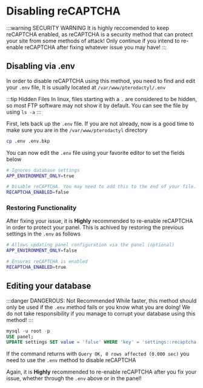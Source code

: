 # Disabling reCAPTCHA

:::warning SECURITY WARNING
It is highly reccomended to keep reCAPTCHA enabled, as reCAPTCHA is a security method that can protect your site from some methods of attack!
Only continue if you intend to re-enable reCAPTCHA after fixing whatever issue you may have!
:::

## Disabling via .env

In order to disable reCAPTCHA using this method, you need to find and edit your `.env` file, It is usually located at `/var/www/pterodactyl/.env`

:::tip Hidden Files
In linux, files starting with a `.` are considered to be hidden, so most FTP software may not show it by default. You can see the file by using `ls -a`
:::

First, lets back up the `.env` file. If you are not already, now is a good time to make sure you are in the `/var/www/pterodactyl` directory

```bash
cp .env .env.bkp
```

You can now edit the `.env` file using your favorite editor to set the fields below

```bash
# Ignores database settings
APP_ENVIRONMENT_ONLY=true

# Disable reCAPTCHA. You may need to add this to the end of your file.
RECAPTCHA_ENABLED=false
```

### Restoring Functionality

After fixing your issue, it is **Highly** recommended to re-enable reCAPTCHA in order to protect your panel. This is achived by restoring the previous settings in the `.env` as follows

```bash
# Allows updating panel configuration via the panel (optional)
APP_ENVIRONMENT_ONLY=false

# Ensures reCAPTCHA is enabled
RECAPTCHA_ENABLED=true
```

## Editing your database

:::danger DANGEROUS: Not Recommended
While faster, this method should only be used if the `.env` method fails or you know what you are doing! We do not take responsibility if you manage to corrupt your database using this method!
:::

```sql
mysql -u root -p
USE panel;
UPDATE settings SET value = 'false' WHERE 'key' = 'settings::recaptcha:enabled';
```

If the command returns with `Query OK, 0 rows affected (0.000 sec)` you need to use the `.env` method to disable reCAPTCHA

Again, it is **Highly** recommended to re-enable reCAPTCHA after you fix your issue, whether through the `.env` above or in the panel!
